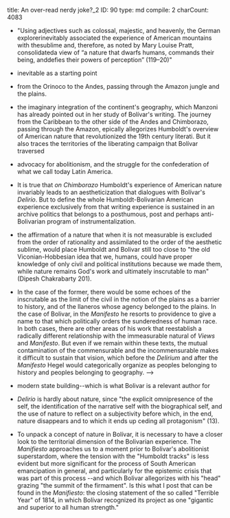 title:          An over-read nerdy joke?_2
ID:             90
type:           md
compile:        2
charCount:      4083




- "Using adjectives such as colossal, majestic, and heavenly, the German explorerinevitably associated the experience of American mountains with thesublime and, therefore, as noted by Mary Louise Pratt, consolidateda view of “a nature that dwarfs humans, commands their being, anddefies their powers of perception” (119–20)"


- inevitable as a starting point
- from the Orinoco to the Andes, passing through the Amazon jungle and the plains. 
- the imaginary integration of the continent's geography, which Manzoni has already pointed out in her  study of Bolívar's writing. The journey from the Caribbean to the other side of the Andes and Chimborazo, passing through the Amazon, epically allegorizes Humboldt's overview of American nature that revolutionized the 19th century literati. But it also traces the territories of the liberating campaign that Bolívar traversed
- advocacy for abolitionism, and the struggle for the confederation of what we call today Latin America. 
- It is true that _on Chimborazo_ Humboldt's experience of American nature invariably leads to an aestheticization that dialogues with Bolívar's _Delirio_. But to define the whole Humboldt-Bolivarian American experience exclusively from that writing experience is sustained in an archive politics that belongs to a posthumous, post and perhaps anti-Bolivarian program of instrumentalization.
- the affirmation of a nature that when it is not measurable is excluded from the order of rationality and assimilated to the order of the aesthetic sublime, would place Humboldt and Bolivar still too close to "the old Viconian-Hobbesian idea that we, humans, could have proper knowledge of only civil and political institutions because we made them, while nature remains God's work and ultimately inscrutable to man" (Dipesh Chakrabarty 201). <!-- provide an argument here, basically saying that they are not as close as they seem. En plan: de Humboldt, se discute aquí y allá, y la verdad es que no parece. Y en cuanto a Bolívar, es fundamental tener presente que de acuerdo a su política de impresión y su política de archivo, el documento clave es el "Manifiesto"-->
- In the case of the former, there would be some echoes of the inscrutable as the limit of the civil in the notion of the plains as a barrier to history, and of the llaneros whose agency belonged to the plains. In the case of Bolivar, in the _Manifesto_ he resorts to providence to give a name to that which politically orders the sunderedness of human race. In both cases, there are other areas of his work that reestablish a radically different relationship with the immeasurable natural of _Views_ and _Manifesto_. But even if we remain within these texts, the mutual contamination of the commensurable and the incommensurable makes it difficult to sustain that vision, which before the _Delirium_ and after the _Manifesto_ Hegel would categorically organize as peoples belonging to history and peoples belonging to geography.
-->

- modern state building--which is what Bolivar is a relevant author for
- _Delirio_ is hardly about nature, since "the explicit omnipresence of the self, the identification of the narrative self with the biographical self, and the use of nature to reflect on a subjectivity before which, in the end, nature disappears and to which it ends up ceding all protagonism" (13). 
- To unpack a concept of nature in Bolívar, it is necessary to have a closer look to the territorial dimension of the Bolivarian experience. The _Manifiesto_ approaches us to a moment prior to Bolivar's abolitionist superstardom, where the tension with the "Humboldt tracks" is less evident but more significant for the process of South American emancipation in general, and particularly for the epistemic crisis that was part of this process --and which Bolivar allegorizes with his "head" grazing "the summit of the firmament". Is this what I post that can be found in the _Manifiesto_: the closing statement of the so called "Terrible Year" of 1814, in which Bolívar recognized its project as one "gigantic and superior to all human strength."
